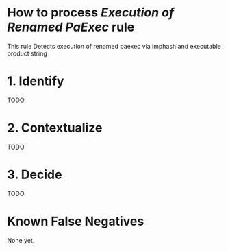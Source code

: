 # How to process *Execution of Renamed PaExec* rule
This rule Detects execution of renamed paexec via imphash and executable product string

# 1. Identify
TODO

# 2. Contextualize
TODO

# 3. Decide
TODO

# Known False Negatives
None yet.
